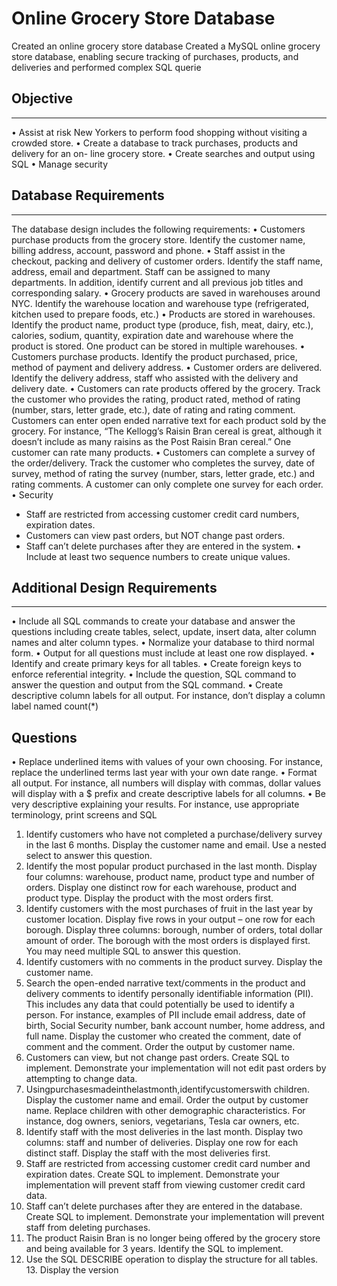 # Online Grocery Store Database
Created an online grocery store database Created a MySQL online grocery store database, enabling secure tracking of purchases, products, and deliveries and performed complex SQL querie

## Objective
----------
• Assist at risk New Yorkers to perform food shopping without visiting a crowded store.
• Create a database to track purchases, products and delivery for an on- line grocery store.
• Create searches and output using SQL
• Manage security

## Database Requirements 
----------
The database design includes the following requirements:
• Customers purchase products from the grocery store. Identify the customer name, billing address, account, password and phone.
• Staff assist in the checkout, packing and delivery of customer orders. Identify the staff name, address, email and department. Staff can be assigned to many departments. In addition, identify current and all previous job titles and corresponding salary.
• Grocery products are saved in warehouses around NYC. Identify the warehouse location and warehouse type (refrigerated, kitchen used to prepare foods, etc.)
• Products are stored in warehouses. Identify the product name, product type (produce, fish, meat, dairy, etc.), calories, sodium, quantity, expiration date and warehouse where the product is stored. One product can be stored in multiple warehouses.
• Customers purchase products. Identify the product purchased, price, method of payment and delivery address.
• Customer orders are delivered. Identify the delivery address, staff who assisted with the delivery and delivery date.
• Customers can rate products offered by the grocery. Track the customer who provides the rating, product rated, method of rating (number, stars, letter grade, etc.), date of rating and rating comment. Customers can enter open ended narrative text for each product sold by the grocery. For instance, “The Kellogg’s Raisin Bran cereal is great, although it doesn’t include as many raisins as the Post Raisin Bran cereal.” One customer can rate many products.
• Customers can complete a survey of the order/delivery. Track the customer who completes the survey, date of survey, method of rating the survey (number, stars, letter grade, etc.) and rating comments. A customer can only complete one survey for each order.
• Security
 - Staff are restricted from accessing customer credit card numbers, expiration dates.
 - Customers can view past orders, but NOT change past orders.
 - Staff can’t delete purchases after they are entered in the system.
• Include at least two sequence numbers to create unique values.

## Additional Design Requirements 
----------
• Include all SQL commands to create your database and answer the questions including create tables, select, update, insert data, alter column names and alter column types.
• Normalize your database to third normal form.
• Output for all questions must include at least one row displayed.
• Identify and create primary keys for all tables.
• Create foreign keys to enforce referential integrity.
• Include the question, SQL command to answer the question and output from the SQL command.
• Create descriptive column labels for all output. For instance, don’t display a column label named count(*)

## Questions
• Replace underlined items with values of your own choosing. For instance, replace the underlined terms last year with your own date range.
• Format all output. For instance, all numbers will display with commas, dollar values will display with a $ prefix and create descriptive labels for all columns.
• Be very descriptive explaining your results. For instance, use appropriate terminology, print screens and SQL
1. Identify customers who have not completed a purchase/delivery survey in the last 6 months. Display the customer name and email. Use a nested select to answer this question.
2. Identify the most popular product purchased in the last month. Display four columns: warehouse, product name, product type and number of orders. Display one distinct row for each warehouse, product and product type. Display the product with the most orders first.
3. Identify customers with the most purchases of fruit in the last year by customer location. Display five rows in your output – one row for each borough. Display three columns: borough, number of orders, total dollar amount of order. The borough with the most orders is displayed first. You may need multiple SQL to answer this question.
4. Identify customers with no comments in the product survey. Display the customer name.
5. Search the open-ended narrative text/comments in the product and delivery comments to identify personally identifiable information (PII). This includes any data that could potentially be used to identify a person. For instance, examples of PII include email address, date of birth, Social Security number, bank account number, home address, and full name. Display the customer who created the comment, date of comment and the comment. Order the output by customer name.
6. Customers can view, but not change past orders. Create SQL to implement. Demonstrate your implementation will not edit past orders by attempting to change data.
7. Usingpurchasesmadeinthelastmonth,identifycustomerswith children. Display the customer name and email. Order the output by customer name. Replace children with other demographic characteristics. For instance, dog owners, seniors, vegetarians, Tesla car owners, etc.
8. Identify staff with the most deliveries in the last month. Display two columns: staff and number of deliveries. Display one row for each distinct staff. Display the staff with the most deliveries first.
9. Staff are restricted from accessing customer credit card number and expiration dates. Create SQL to implement. Demonstrate your implementation will prevent staff from viewing customer credit card data.
10. Staff can’t delete purchases after they are entered in the database. Create SQL to implement. Demonstrate your implementation will prevent staff from deleting purchases.     
11. The product Raisin Bran is no longer being offered by the grocery store and being available for 3 years. Identify the SQL to implement.
12. Use the SQL DESCRIBE operation to display the structure for all tables. 13. Display the version 
